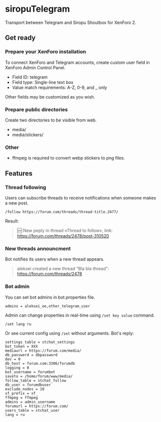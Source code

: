 # siropuTelegram
Transport between Telegram and Siropu Shoutbox for XenForo 2.

## Get ready
### Prepare your XenForo installation
To connect XenForo and Telegram accounts, create custom user field in XenForo Admin Control Panel.

* Field ID: telegram
* Field type: Single-line text box
* Value match requirements: A-Z, 0-9, and _ only

Other fields may be customized as you wish.

### Prepare public directories
Create two directories to be visible from web.

* media/
* media/stickers/

### Other
* ffmpeg is required to convert webp stickers to png files.

## Features
### Thread following
Users can subscribe threads to receive notifications when someone makes a new post.

`/follow https://forum.com/threads/thread-title.2477/`

Result:

> 🆕 New peply in thread «Thread to follow», link: https://forum.com/threads/2478/post-310520

### New threads announcment
Bot notifies its users when a new thread appears.

> aleksei created a new thread "Bla bla thread": https://forum.com/threads/2478

### Bot admin
You can set bot admins in bot.properties file.

`admins = aleksei_ee,other_telegram_user`

Admin can change properties in real-time using `/set key value` command.

```
/set lang ru
```

Or see current config using `/set` without arguments. Bot's reply:

```
settings_table = stchat_settings
bot_token = XXX
mediaurl = https://forum.com/media/
db_password = dbpassword
dev = 0
db_host = forum.com:3306/forumdb
logging = 0
bot_username = forumbot
saveto = /home/forum/www/media/
follow_table = stchat_follow
db_user = forumdbuser
exclude_nodes = 10
xf_prefix = xf_
ffmpeg = ffmpeg
admins = admin_username
forumurl = https://forum.com/
users_table = stchat_user
lang = ru
```
